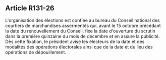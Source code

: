 Article R131-26
----
L'organisation des élections est confiée au bureau du Conseil national des
courtiers de marchandises assermentés qui, avant le 15 octobre précédant la date
du renouvellement du Conseil, fixe la date d'ouverture du scrutin dans la
première quinzaine du mois de décembre et en assure la publicité. Dès cette
fixation, le président avise les électeurs de la date et des modalités des
opérations électorales ainsi que de la date et du lieu des opérations de
dépouillement.
